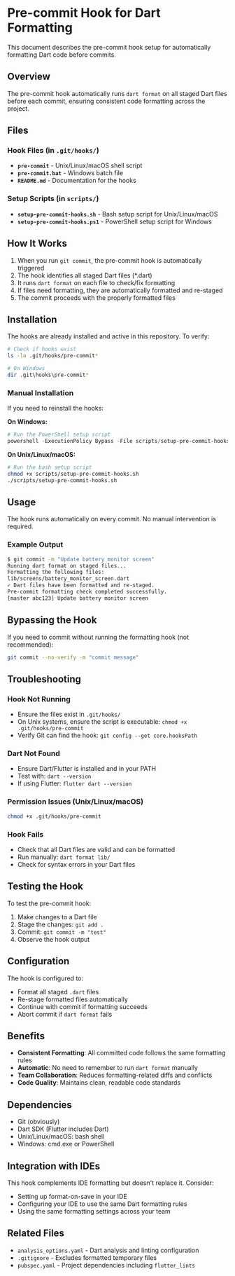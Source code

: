 # Pre-commit Hook for Dart Formatting

This document describes the pre-commit hook setup for automatically formatting Dart code before commits.

## Overview

The pre-commit hook automatically runs `dart format` on all staged Dart files before each commit, ensuring consistent code formatting across the project.

## Files

### Hook Files (in `.git/hooks/`)
- **`pre-commit`** - Unix/Linux/macOS shell script
- **`pre-commit.bat`** - Windows batch file
- **`README.md`** - Documentation for the hooks

### Setup Scripts (in `scripts/`)
- **`setup-pre-commit-hooks.sh`** - Bash setup script for Unix/Linux/macOS
- **`setup-pre-commit-hooks.ps1`** - PowerShell setup script for Windows

## How It Works

1. When you run `git commit`, the pre-commit hook is automatically triggered
2. The hook identifies all staged Dart files (*.dart)
3. It runs `dart format` on each file to check/fix formatting
4. If files need formatting, they are automatically formatted and re-staged
5. The commit proceeds with the properly formatted files

## Installation

The hooks are already installed and active in this repository. To verify:

```bash
# Check if hooks exist
ls -la .git/hooks/pre-commit*

# On Windows
dir .git\hooks\pre-commit*
```

### Manual Installation

If you need to reinstall the hooks:

**On Windows:**
```powershell
# Run the PowerShell setup script
powershell -ExecutionPolicy Bypass -File scripts/setup-pre-commit-hooks.ps1
```

**On Unix/Linux/macOS:**
```bash
# Run the bash setup script
chmod +x scripts/setup-pre-commit-hooks.sh
./scripts/setup-pre-commit-hooks.sh
```

## Usage

The hook runs automatically on every commit. No manual intervention is required.

### Example Output

```bash
$ git commit -m "Update battery monitor screen"
Running dart format on staged files...
Formatting the following files:
lib/screens/battery_monitor_screen.dart
✓ Dart files have been formatted and re-staged.
Pre-commit formatting check completed successfully.
[master abc123] Update battery monitor screen
```

## Bypassing the Hook

If you need to commit without running the formatting hook (not recommended):

```bash
git commit --no-verify -m "commit message"
```

## Troubleshooting

### Hook Not Running
- Ensure the files exist in `.git/hooks/`
- On Unix systems, ensure the script is executable: `chmod +x .git/hooks/pre-commit`
- Verify Git can find the hook: `git config --get core.hooksPath`

### Dart Not Found
- Ensure Dart/Flutter is installed and in your PATH
- Test with: `dart --version`
- If using Flutter: `flutter dart --version`

### Permission Issues (Unix/Linux/macOS)
```bash
chmod +x .git/hooks/pre-commit
```

### Hook Fails
- Check that all Dart files are valid and can be formatted
- Run manually: `dart format lib/`
- Check for syntax errors in your Dart files

## Testing the Hook

To test the pre-commit hook:

1. Make changes to a Dart file
2. Stage the changes: `git add .`
3. Commit: `git commit -m "test"`
4. Observe the hook output

## Configuration

The hook is configured to:
- Format all staged `.dart` files
- Re-stage formatted files automatically
- Continue with commit if formatting succeeds
- Abort commit if `dart format` fails

## Benefits

- **Consistent Formatting**: All committed code follows the same formatting rules
- **Automatic**: No need to remember to run `dart format` manually
- **Team Collaboration**: Reduces formatting-related diffs and conflicts
- **Code Quality**: Maintains clean, readable code standards

## Dependencies

- Git (obviously)
- Dart SDK (Flutter includes Dart)
- Unix/Linux/macOS: bash shell
- Windows: cmd.exe or PowerShell

## Integration with IDEs

This hook complements IDE formatting but doesn't replace it. Consider:
- Setting up format-on-save in your IDE
- Configuring your IDE to use the same Dart formatting rules
- Using the same formatting settings across your team

## Related Files

- `analysis_options.yaml` - Dart analysis and linting configuration
- `.gitignore` - Excludes formatted temporary files
- `pubspec.yaml` - Project dependencies including `flutter_lints`
